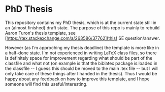 # PhD Thesis

This repository contains my PhD thesis, which is at the current state still in an (almost finished) draft state.
The purpose of this repo is mainly to rebuild Aaron Turon's thesis template, see [https://tex.stackexchange.com/a/263586/37762](this) SE question/answer.

However (as I'm approching my thesis deadline) the template is more like in a half-done state.
I'm not experienced in writing LaTeX class files, so there is definitely space for improvement regarding what should be part of the classfile and what not (on example is that the biblatex package is loaded in the classfile -- I guess this should be moved to the main .tex file -- but I will only take care of these things after I handed in the thesis).
Thus I would be happy about any feedback on how to improve this template, and I hope someone will find this useful/interesting.
